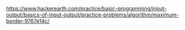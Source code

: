 https://www.hackerearth.com/practice/basic-programming/input-output/basics-of-input-output/practice-problems/algorithm/maximum-border-9767e14c/